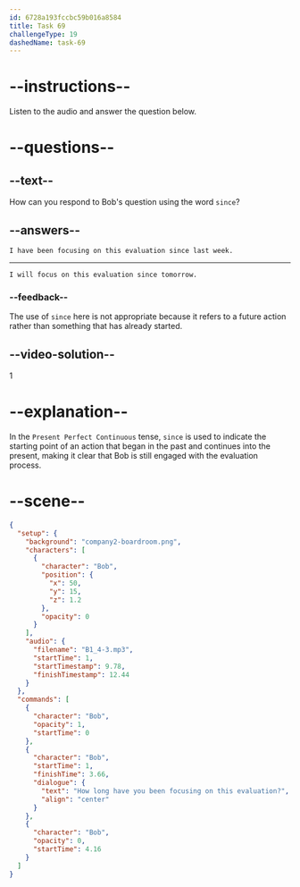 ```yaml
---
id: 6728a193fccbc59b016a8584
title: Task 69
challengeType: 19
dashedName: task-69
---
```


<!-- (audio) Bob: How long have you been focusing on this evaluation? -->

<!-- SPEAKING -->

# --instructions--

Listen to the audio and answer the question below.

# --questions--

## --text--

How can you respond to Bob's question using the word `since`?

## --answers--

`I have been focusing on this evaluation since last week.`

---

`I will focus on this evaluation since tomorrow.`

### --feedback--

The use of `since` here is not appropriate because it refers to a future action rather than something that has already started.

## --video-solution--

1

# --explanation--

In the `Present Perfect Continuous` tense, `since` is used to indicate the starting point of an action that began in the past and continues into the present, making it clear that Bob is still engaged with the evaluation process.

# --scene--

```json
{
  "setup": {
    "background": "company2-boardroom.png",
    "characters": [
      {
        "character": "Bob",
        "position": {
          "x": 50,
          "y": 15,
          "z": 1.2
        },
        "opacity": 0
      }
    ],
    "audio": {
      "filename": "B1_4-3.mp3",
      "startTime": 1,
      "startTimestamp": 9.78,
      "finishTimestamp": 12.44
    }
  },
  "commands": [
    {
      "character": "Bob",
      "opacity": 1,
      "startTime": 0
    },
    {
      "character": "Bob",
      "startTime": 1,
      "finishTime": 3.66,
      "dialogue": {
        "text": "How long have you been focusing on this evaluation?",
        "align": "center"
      }
    },
    {
      "character": "Bob",
      "opacity": 0,
      "startTime": 4.16
    }
  ]
}
```
